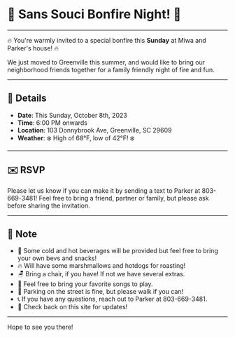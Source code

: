 # 🌙 Sans Souci Bonfire Night! 🌙

---

🔥 You're warmly invited to a special bonfire this **Sunday** at Miwa and Parker's house! 🔥

We just moved to Greenville this summer, and would like to bring our neighborhood friends together for a family friendly night of fire and fun.

---

## 📅 Details

- **Date**: This Sunday, October 8th, 2023
- **Time**: 6:00 PM onwards
- **Location**: 103 Donnybrook Ave, Greenville, SC 29609
- **Weather**: ❄️ High of 68°F, low of 42°F! ❄️ 

---

## ✉️ RSVP

Please let us know if you can make it by sending a text to Parker at 803-669-3481! Feel free to bring a friend, partner or family, but please ask before sharing the invitation.

---

## 📝 Note

- 🍹 Some cold and hot beverages will be provided but feel free to bring your own bevs and snacks!
- 🔥 Will have some marshmallows and hotdogs for roasting!
- 🪑 Bring a chair, if you have! If not we have several extras.
- 🎵 Feel free to bring your favorite songs to play.
- 🚗 Parking on the street is fine, but please walk if you can!
- 📞 If you have any questions, reach out to Parker at 803-669-3481.
- 👀 Check back on this site for updates!

---

Hope to see you there!

